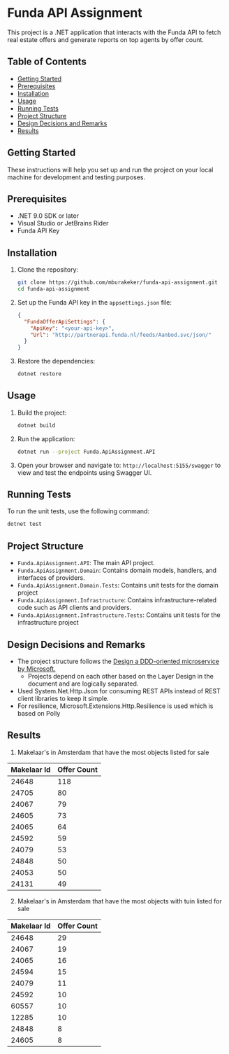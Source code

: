 # Funda API Assignment

This project is a .NET application that interacts with the Funda API to fetch real estate offers and generate reports on top agents by offer count.

## Table of Contents

- [Getting Started](#getting-started)
- [Prerequisites](#prerequisites)
- [Installation](#installation)
- [Usage](#usage)
- [Running Tests](#running-tests)
- [Project Structure](#project-structure)
- [Design Decisions and Remarks](#design-decisions-and-remarks)
- [Results](#results)

## Getting Started

These instructions will help you set up and run the project on your local machine for development and testing purposes.

## Prerequisites

- .NET 9.0 SDK or later
- Visual Studio or JetBrains Rider
- Funda API Key

## Installation

1. Clone the repository:
    ```sh
    git clone https://github.com/mburakeker/funda-api-assignment.git
    cd funda-api-assignment
    ```

2. Set up the Funda API key in the `appsettings.json` file:
    ```json
    {
      "FundaOfferApiSettings": {
        "ApiKey": "<your-api-key>",
        "Url": "http://partnerapi.funda.nl/feeds/Aanbod.svc/json/"
      }
    }
    ```

3. Restore the dependencies:
    ```sh
    dotnet restore
    ```

## Usage

1. Build the project:
    ```sh
    dotnet build
    ```

2. Run the application:
    ```sh
    dotnet run --project Funda.ApiAssignment.API
    ```

3. Open your browser and navigate to: `http://localhost:5155/swagger` to view and test the endpoints using Swagger UI.

## Running Tests

To run the unit tests, use the following command:
```sh
dotnet test
```

## Project Structure
- `Funda.ApiAssignment.API`: The main API project.
- `Funda.ApiAssignment.Domain`: Contains domain models, handlers, and interfaces of providers.
- `Funda.ApiAssignment.Domain.Tests`: Contains unit tests for the domain project
- `Funda.ApiAssignment.Infrastructure`: Contains infrastructure-related code such as API clients and providers.
- `Funda.ApiAssignment.Infrastructure.Tests`: Contains unit tests for the infrastructure project

## Design Decisions and Remarks

- The project structure follows the [Design a DDD-oriented microservice by Microsoft.](https://learn.microsoft.com/en-us/dotnet/architecture/microservices/microservice-ddd-cqrs-patterns/ddd-oriented-microservice)
   - Projects depend on each other based on the Layer Design in the document and are logically separated.
- Used System.Net.Http.Json for consuming REST APIs instead of REST client libraries to keep it simple.
- For resilience, Microsoft.Extensions.Http.Resilience is used which is based on Polly

## Results
1. Makelaar's in Amsterdam that have the most objects listed for sale

| Makelaar Id  | Offer Count |
| ----- | ----- |
| 24648  | 118  |
| 24705  | 80  |
| 24067  | 79  |
| 24605  | 73  |
| 24065  | 64  |
| 24592  | 59  |
| 24079  | 53  |
| 24848  | 50  |
| 24053  | 50  |
| 24131  | 49  |

2. Makelaar's in Amsterdam that have the most objects with tuin listed for sale

| Makelaar Id  | Offer Count |
| ----- | ----- |
| 24648  | 29  |
| 24067  | 19  |
| 24065  | 16  |
| 24594  | 15  |
| 24079  | 11  |
| 24592  | 10  |
| 60557  | 10  |
| 12285  | 10  |
| 24848  | 8  |
| 24605  | 8  |
